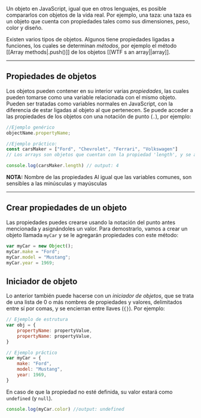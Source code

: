 Un objeto en JavaScript, igual que en otros lenguajes, es posible compararlos con objetos de la vida real. Por ejemplo, una taza: una taza es un objeto que cuenta con propiedades tales como sus dimensiones, peso, color y diseño. 

Existen varios tipos de objetos. Algunos tiene propiedades ligadas a funciones, los cuales se determinan *métodos*, por ejemplo el método [[Array methods|.push()]] de los objetos [[WTF s an array||array]]. 

---
## Propiedades de objetos
Los objetos pueden contener en su interior varias *propiedades*, las cuales pueden tomarse como una variable relacionada con el mismo objeto. Pueden ser tratadas como variables normales en JavaScript, con la diferencia de estar ligadas al objeto al que pertenecen. Se puede acceder a las propiedades de los objetos con una notación de punto (`.`), por ejemplo:

```javascript title:"Accediendo a una propiedad"
//Ejemplo genérico
objectName.propertyName;

//Ejemplo práctico:
const carsMaker = ["Ford", "Chevrolet", "Ferrari", "Volkswagen"]
// Los arrays son objetos que cuentan con la propiedad 'length', y se accede a ella de la siguiente manera.

console.log(carsMaker.length) // output: 4
```

**NOTA:** Nombre de las propiedades 
Al igual que las variables comunes, son sensibles a las minúsculas y mayúsculas

---
## Crear propiedades de un objeto
Las propiedades puedes crearse usando la notación del punto antes mencionada y asignándoles un valor. Para demostrarlo, vamos a crear un objeto llamada `myCar` y se le agregarán propiedades con este método:

```javascript title:"Agregando propiedades a un objeto"
var myCar = new Object();
myCar.make = "Ford";
myCar.model = "Mustang";
myCar.year = 1969;

```

## Iniciador de objeto

Lo anterior también puede hacerse con un *iniciador de objetos*, que se trata de una lista de 0 o más nombres de propiedades y valores, delimitados entre sí por comas, y se encierran entre llaves (`{}`). Por ejemplo:

```javascript title:"Usando iniciador de objetos"
// Ejemplo de estrutura
var obj = {
	propertyName: propertyValue,
	propertyName: propertyValue,
}

// Ejemplo práctico
var myCar = {
	make: "Ford",
	model: "Mustang",
	year: 1969,
}
```

En caso de que la propiedad no esté definida, su valor estará como `undefined` (y `null`).

```javascript title:"Consultando una propiedad vacía"
console.log(myCar.color) //output: undefined
```

